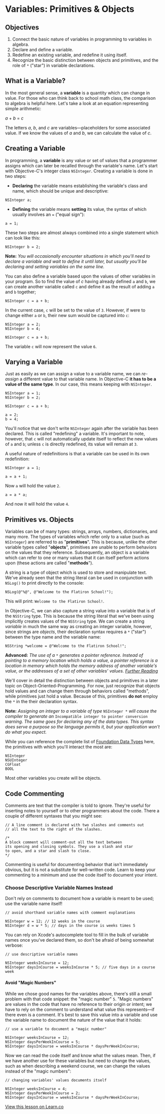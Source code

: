 # Variables: Primitives & Objects

## Objectives

1. Connect the basic nature of variables in programming to variables in algebra.
2. Declare and define a variable.
3. Redefine an existing variable, and redefine it using itself.
4. Recognize the basic distinction between objects and primitives, and the role of `*` ("star") in variable declarations.


## What is a Variable?

In the most general sense, a **variable** is a quantity which can change in value. For those who can think back to school math class, the comparison to algebra is helpful here. Let's take a look at an equation representing simple arithmetic:

*a* + *b* = *c*

The letters *a*, *b*, and *c* are variables—placeholders for some associated value. If we know the values of *a* and *b*, we can calculate the value of *c*.

## Creating a Variable

In programming, a **variable** is any value or set of values that a programmer assigns which can later be recalled through the variable's name. Let's start with Objective-C's integer class `NSInteger`. Creating a variable is done in two steps:

* **Declaring** the variable means establishing the variable's class and name, which should be unique and descriptive:

```objc
NSInteger a;
```

* **Defining** the variable means **setting** its value, the syntax of which usually involves an `=` ("equal sign"):

```objc
a = 1;
```

These two steps are almost always combined into a single statement which can look like this:

```objc
NSInteger b = 2;
```
**Note:** *You will occasionally encounter situations in which you'll need to declare a variable and wait to define it until later, but usually you'll be declaring and setting variables on the same line.*

You can also define a variable based upon the values of other variables in your program. So to find the value of *c* having already defined `a` and `b`, we can create another variable called `c` and define it as the result of adding `a` and `b` together;

```objc
NSInteger c = a + b;
```
In the current case, `c` will be set to the value of `3`. However, if were to change either `a` or `b`, their new sum would be captured into `c`:

```objc
NSInteger a = 2;
NSInteger b = 4;

NSInteger c = a + b;
```
The variable `c` will now represent the value `6`.

## Varying a Variable
Just as easily as we can assign a value to a variable name, we can *re-assign* a different value to that variable name. In Objective-C **it has to be a value of the same type**. In our case, this means keeping with `NSInteger`.

```objc
NSInteger a = 1;
NSInteger b = 2;

NSInteger c = a + b;

a = 2;
b = 4;
```
You'll notice that we don't write `NSInteger` again after the variable has been declared. This is called "redefining" a variable. It's important to note, however, that `c` will not automatically update itself to reflect the new values of `a` and `b`; unless `c` is directly redefined, its value will remain at `3`.

A useful nature of redefinitions is that a variable can be used in its own redefinition:

```objc
NSInteger a = 1;

a = a + 1;
```
Now `a` will hold the value `2`.

```objc
a = a * a;
```
And now it will hold the value `4`.

## Primitives vs. Objects

Variables can be of many types: strings, arrays, numbers, dictionaries, and many more. The types of variables which refer only to a value (such as `NSInteger`) are referred to as "**primitives**". This is because, unlike the other variable types called "**objects**", primitives are unable to perform behaviors on the values that they reference. Subsequently, an object is a variable which can refer to one or many values that it can itself perform actions upon (these actions are called "**methods**"). 

A string is a type of object which is used to store and manipulate text. We've already seen that the string literal can be used in conjunction with `NSLog()` to print directly to the console:

```objc
NSLog(@"%@", @"Welcome to the Flatiron School!");
```
This will print: `Welcome to the Flatiron School!`.

In Objective-C, we can also capture a string value into a variable that is of the `NSString` type. This is because the string literal that we've been using implicitly creates values of the `NSString` type. We can create a string *variable* in much the same way as creating an integer variable, however, since strings are *objects*, their declaration syntax requires a `*` ("star") between the type name and the variable name:

```objc
NSString *welcome = @"Welcome to the Flatiron School!";
```
**Advanced:** *The use of a* `*` *generates a pointer reference. Instead of pointing to a memory location which holds a value, a pointer reference is a location in memory which holds the memory address of another variable's value, or the addresses of a set of other variables' values. [Further Reading](http://www.drdobbs.com/mobile/pointers-in-objective-c/225700236)*

We'll cover in detail the distinction between objects and primitives in a later topic on Object-Oriented-Programming. For now, just recognize that objects hold values and can change them through behaviors called "methods", while primitives just hold a value. Because of this, primitives **do not** employ the `*` in the their declaration syntax.

**Note:** *Assigning an integer to a variable of type* `NSInteger *` *will cause the compiler to generate an* `Incompatible integer to pointer conversion` *warning. The same goes for declaring any of the data types. This syntax does serve a purpose so the language permits it, but your application won't do what you expect.*

While you can reference the complete list of [Foundation Data Types](https://developer.apple.com/library/mac/documentation/Cocoa/Reference/Foundation/Miscellaneous/Foundation_DataTypes/index.html#//apple_ref/doc/c_ref/NSTimeInterval) here, the primitives with which you'll interact the most are:

```objc
NSInteger
NSUInteger
CGFloat
BOOL
```
Most other variables you create will be objects.

## Code Commenting

Comments are text that the compiler is told to ignore. They're useful for inserting notes to yourself or to other programmers about the code. There a couple of different syntaxes that you might see:

```objc
// A line comment is declared with two slashes and comments out
// all the text to the right of the slashes.
```

```objc
/*
A block comment will comment-out all the text between 
its opening and closing symbols. They use a slash and star 
to open, and a star and slash to close.
*/
```

Commenting is useful for documenting behavior that isn't immediately obvious, but it is not a substitute for well-written code. Learn to keep your commenting to a minimum and use the code itself to document your intent.

### Choose Descriptive Variable Names Instead

Don't rely on comments to document how a variable is meant to be used; use the variable name itself! 

```objc
// avoid shorthand variable names with comment explanations

NSInteger w = 12; // 12 weeks in the course
NSInteger d = w * 5; // days in the course is weeks times 5
```

You can rely on Xcode's autocomplete tool to fill in the bulk of variable names once you've declared them, so don't be afraid of being somewhat verbose:

```objc
// use descriptive variable names

NSInteger weeksInCourse = 12;
NSInteger daysInCourse = weeksInCourse * 5; // five days in a course week
```
#### Avoid "Magic Numbers"

While we chose good names for the variables above, there's still a small problem with that code snippet: the "magic number" `5`. "Magic numbers" are values in the code that have no reference to their origin or intent; we have to rely on the comment to understand what value this represents—if there even is a comment. It's best to save this value into a variable and use the variable name to document the nature of the value that it holds:

```objc
// use a variable to document a "magic number"

NSInteger weeksInCourse = 12;
NSInteger daysPerWeekInCourse = 5;
NSInteger daysInCourse = weeksInCourse * daysPerWeekInCourse;
```
Now we can read the code itself and know what the values mean. Then, if we have another use for these variables but need to change the values, such as when describing a weekend course, we can change the values instead of the "magic numbers":

```objc
// changing variables' values documents itself

NSInteger weeksInCourse = 4;
NSInteger daysPerWeekInCourse = 2;
NSInteger daysInCourse = weeksInCourse * daysPerWeekInCourse;
```

<a href='https://learn.co/lessons/reading-ios-variables-and-data-types' data-visibility='hidden'>View this lesson on Learn.co</a>
